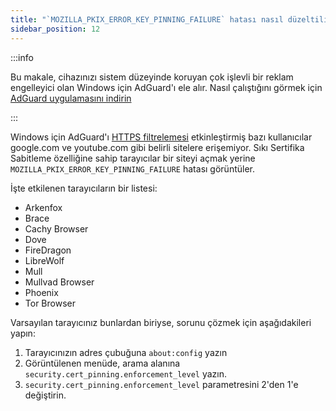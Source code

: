 ```yaml
---
title: "`MOZILLA_PKIX_ERROR_KEY_PINNING_FAILURE` hatası nasıl düzeltilir"
sidebar_position: 12
---
```


:::info

Bu makale, cihazınızı sistem düzeyinde koruyan çok işlevli bir reklam engelleyici olan Windows için AdGuard'ı ele alır. Nasıl çalıştığını görmek için [AdGuard uygulamasını indirin](https://agrd.io/download-kb-adblock)

:::

Windows için AdGuard'ı [HTTPS filtrelemesi](/general/https-filtering/what-is-https-filtering) etkinleştirmiş bazı kullanıcılar google.com ve youtube.com gibi belirli sitelere erişemiyor. Sıkı Sertifika Sabitleme özelliğine sahip tarayıcılar bir siteyi açmak yerine `MOZILLA_PKIX_ERROR_KEY_PINNING_FAILURE` hatası görüntüler.

İşte etkilenen tarayıcıların bir listesi:

- Arkenfox
- Brace
- Cachy Browser
- Dove
- FireDragon
- LibreWolf
- Mull
- Mullvad Browser
- Phoenix
- Tor Browser

Varsayılan tarayıcınız bunlardan biriyse, sorunu çözmek için aşağıdakileri yapın:

1. Tarayıcınızın adres çubuğuna `about:config` yazın
2. Görüntülenen menüde, arama alanına `security.cert_pinning.enforcement_level` yazın.
3. `security.cert_pinning.enforcement_level` parametresini 2'den 1'e değiştirin.
